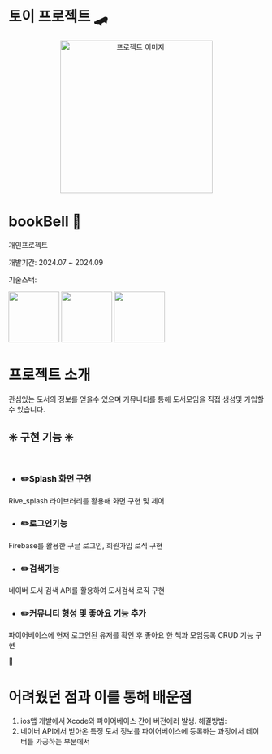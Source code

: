 # 토이 프로젝트 🛹
<p align="center">
  <img src="https://github.com/user-attachments/assets/eaf848a5-3ee9-480d-b2f2-3deab64bac30" alt="프로젝트 이미지" width="300" height="300"/>
</p>

# bookBell 📖
<p>
  개인프로젝트 <p></p>
  개발기간: 2024.07 ~ 2024.09 <p></p>
  기술스택: <p></p>
  <img width="100"src="https://img.shields.io/badge/Flutter-02569B?style=flat&logo=flutter&logoColor=white">
    <img width="100" src="https://img.shields.io/badge/Firebase-FFCA28?style=flat-square&logo=firebase&logoColor=black"/>
    <img width="100"  src="https://img.shields.io/badge/Xcode-147EFB?style=flat-square&logo=Xcode&logoColor=white"/>

</p>


# 프로젝트 소개
관심있는 도서의 정보를 얻을수 있으며 커뮤니티를 통해 도서모임을 직접 생성및 가입할 수 있습니다.

## ✳️ 구현 기능 ✳️ <br><br>
- ### ✏️Splash 화면 구현<br>
Rive_splash 라이브러리를 활용해 화면 구현 및 제어


- ###  ✏️로그인기능<br>
Firebase를 활용한 구글 로그인, 회원가입 로직 구현

- ### ✏️검색기능
네이버 도서 검색 API를 활용하여 도서검색 로직 구현

- ### ✏️커뮤니티 형성 및 좋아요 기능 추가
파이어베이스에 현재 로그인된 유저를 확인 후 좋아요 한 책과 모임등록 CRUD 기능 구현


# 어려웠던 점과 이를 통해 배운점 <br>
1. ios앱 개발에서 Xcode와 파이어베이스 간에 버전에러 발생.
   해결방법: 
3. 네이버 API에서 받아온 특정 도서 정보를 파이어베이스에 등록하는 과정에서 데이터를 가공하는 부분에서 


